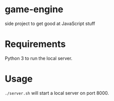 # game-engine

side project to get good at JavaScript stuff

# Requirements

Python 3 to run the local server.

# Usage

`./server.sh` will start a local server on port 8000.
